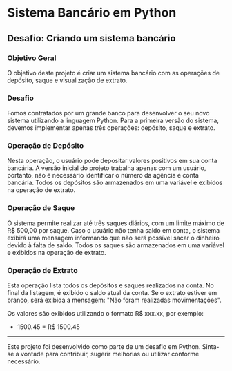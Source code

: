 # Sistema Bancário em Python

## Desafio: Criando um sistema bancário

### Objetivo Geral

O objetivo deste projeto é criar um sistema bancário com as operações de depósito, saque e visualização de extrato.

### Desafio

Fomos contratados por um grande banco para desenvolver o seu novo sistema utilizando a linguagem Python. Para a primeira versão do sistema, devemos implementar apenas três operações: depósito, saque e extrato.

### Operação de Depósito

Nesta operação, o usuário pode depositar valores positivos em sua conta bancária. A versão inicial do projeto trabalha apenas com um usuário, portanto, não é necessário identificar o número da agência e conta bancária. Todos os depósitos são armazenados em uma variável e exibidos na operação de extrato.

### Operação de Saque

O sistema permite realizar até três saques diários, com um limite máximo de R$ 500,00 por saque. Caso o usuário não tenha saldo em conta, o sistema exibirá uma mensagem informando que não será possível sacar o dinheiro devido à falta de saldo. Todos os saques são armazenados em uma variável e exibidos na operação de extrato.

### Operação de Extrato

Esta operação lista todos os depósitos e saques realizados na conta. No final da listagem, é exibido o saldo atual da conta. Se o extrato estiver em branco, será exibida a mensagem: "Não foram realizadas movimentações".

Os valores são exibidos utilizando o formato R$ xxx.xx, por exemplo:
- 1500.45 = R$ 1500.45

---

Este projeto foi desenvolvido como parte de um desafio em Python. Sinta-se à vontade para contribuir, sugerir melhorias ou utilizar conforme necessário.
